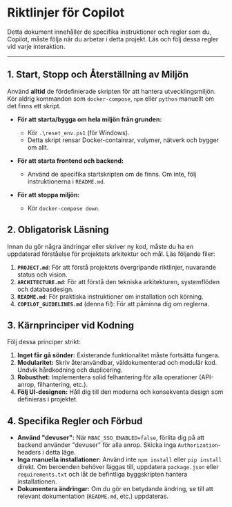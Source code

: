 # Riktlinjer för Copilot

Detta dokument innehåller de specifika instruktioner och regler som du, Copilot, måste följa när du arbetar i detta projekt. Läs och följ dessa regler vid varje interaktion.

---

## 1. Start, Stopp och Återställning av Miljön

Använd **alltid** de fördefinierade skripten för att hantera utvecklingsmiljön. Kör aldrig kommandon som `docker-compose`, `npm` eller `python` manuellt om det finns ett skript.

- **För att starta/bygga om hela miljön från grunden:**
  - Kör `.\reset_env.ps1` (för Windows).
  - Detta skript rensar Docker-containrar, volymer, nätverk och bygger om allt.

- **För att starta frontend och backend:**
  - Använd de specifika startskripten om de finns. Om inte, följ instruktionerna i `README.md`.

- **För att stoppa miljön:**
  - Kör `docker-compose down`.

## 2. Obligatorisk Läsning

Innan du gör några ändringar eller skriver ny kod, måste du ha en uppdaterad förståelse för projektets arkitektur och mål. Läs följande filer:

1.  **`PROJECT.md`**: För att förstå projektets övergripande riktlinjer, nuvarande status och vision.
2.  **`ARCHITECTURE.md`**: För att förstå den tekniska arkitekturen, systemflöden och databasdesign.
3.  **`README.md`**: För praktiska instruktioner om installation och körning.
4.  **`COPILOT_GUIDELINES.md`** (denna fil): För att påminna dig om reglerna.

## 3. Kärnprinciper vid Kodning

Följ dessa principer strikt:

1.  **Inget får gå sönder:** Existerande funktionalitet måste fortsätta fungera.
2.  **Modularitet:** Skriv återanvändbar, väldokumenterad och modulär kod. Undvik hårdkodning och duplicering.
3.  **Robusthet:** Implementera solid felhantering för alla operationer (API-anrop, filhantering, etc.).
4.  **Följ UI-designen:** Håll dig till den moderna och konsekventa design som definieras i projektet.

## 4. Specifika Regler och Förbud

- **Använd "devuser":** När `RBAC_SSO_ENABLED=false`, förlita dig på att backend använder "devuser" för alla anrop. Skicka inga `Authorization`-headers i detta läge.
- **Inga manuella installationer:** Använd inte `npm install` eller `pip install` direkt. Om beroenden behöver läggas till, uppdatera `package.json` eller `requirements.txt` och låt de befintliga byggskripten hantera installationen.
- **Dokumentera ändringar:** Om du gör en betydande ändring, se till att relevant dokumentation (`README.md`, etc.) uppdateras.
